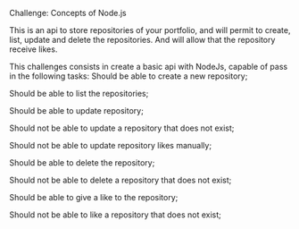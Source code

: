 Challenge: Concepts of Node.js

This is an api to store repositories of your portfolio, and will permit to create, list, update and delete the repositories. And will allow that the repository receive likes.

This challenges consists in create a basic api with NodeJs, capable of pass in the following tasks: 
Should be able to create a new repository; 

Should be able to list the repositories; 

Should be able to update repository; 

Should not be able to update a repository that does not exist; 

Should not be able to update repository likes manually; 

Should be able to delete the repository; 

Should not be able to delete a repository that does not exist; 

Should be able to give a like to the repository;

Should not be able to like a repository that does not exist;
